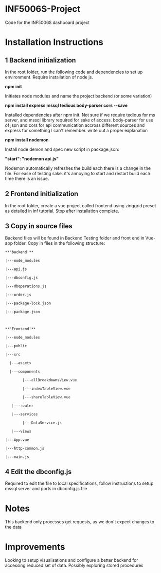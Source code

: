 # INF5006S-Project
Code for the INF5006S dashboard project


# Installation Instructions

## 1 Backend initialization

In the root folder, run the following code and dependencies to set up environment. Require installation of node js.

**npm init**

Initiates node modules and name the project backend (or some variation)

**npm install express mssql tedious body-parser cors --save**

Installed dependencies after npm init. Not sure if we require tedious for ms server, and mssql library required for sake of access. body-parser for use of json and cors for api communication accross different sources and express for something I can't remember. write out a proper explanation

**npm install nodemon**

Install node demon and spec new script in package.json:

**"start": "nodemon api.js"**

Nodemon automatically refreshes the build each there is a change in the file. For ease of testing sake. it's annoying to start and restart build each time there is an issue.

## 2 Frontend initialization

In the root folder, create a vue project called frontend using zinggrid preset as detailed in inf tutorial. Stop after installation complete.

## 3 Copy in source files

Backend files will be found in Backend Testing folder and front end in Vue-app folder. Copy in files in the following structure:

    **'backend'**

    |---node_modules

    |---api.js

    |---dbconfig.js

    |---dboperations.js

    |---order.js

    |---package-lock.json

    |---package.json



    **'Frontend'**

    |---node_modules

    |---public

    |---src

      |---assets

      |---components

            |---allBreakdownsView.vue

            |---indexTableView.vue

            |---shareTableView.vue

       |---router

       |---services

            |---DataService.js

       |---views

    |---App.vue

    |---http-common.js

    |---main.js


## 4 Edit the dbconfig.js

Required to edit the file to local specifications, follow instructions to setup mssql server and ports in dbconfig.js file

# Notes

This backend only processes get requests, as we don't expect changes to the data

# Improvements
Looking to setup visualisations and configure a better backend for accessing reduced set of data.
Possibly exploring stored procedures
